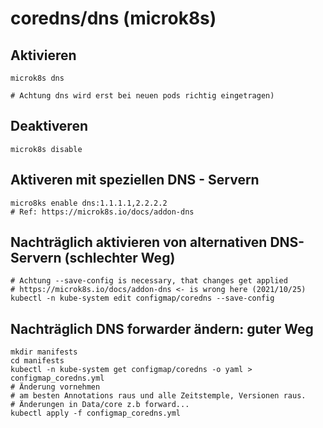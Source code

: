 # coredns/dns (microk8s) 

## Aktivieren

```
microk8s dns 

# Achtung dns wird erst bei neuen pods richtig eingetragen) 
```

## Deaktiveren 

```
microk8s disable 
```

## Aktiveren mit speziellen DNS - Servern 

```
micro8ks enable dns:1.1.1.1,2.2.2.2
# Ref: https://microk8s.io/docs/addon-dns
```
## Nachträglich aktivieren von alternativen DNS-Servern (schlechter Weg)

```
# Achtung --save-config is necessary, that changes get applied 
# https://microk8s.io/docs/addon-dns <- is wrong here (2021/10/25)
kubectl -n kube-system edit configmap/coredns --save-config
```

## Nachträglich DNS forwarder ändern: guter Weg

```
mkdir manifests
cd manifests 
kubectl -n kube-system get configmap/coredns -o yaml > configmap_coredns.yml 
# Änderung vornehmen 
# am besten Annotations raus und alle Zeitstemple, Versionen raus.
# Änderungen in Data/core z.b forward... 
kubectl apply -f configmap_coredns.yml
```



